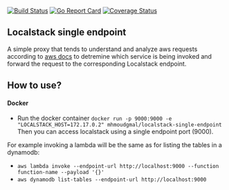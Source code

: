 [![Build Status](https://travis-ci.com/mhmoudgmal/localstack-single-endpoint.svg?branch=master)](https://travis-ci.com/mhmoudgmal/localstack-single-endpoint) [![Go Report Card](https://goreportcard.com/badge/github.com/mhmoudgmal/localstack-single-endpoint)](https://goreportcard.com/report/github.com/mhmoudgmal/localstack-single-endpoint) [![Coverage Status](https://coveralls.io/repos/github/mhmoudgmal/localstack-single-endpoint/badge.svg?branch=add-coverall)](https://coveralls.io/github/mhmoudgmal/localstack-single-endpoint?branch=add-coverall)

Localstack single endpoint
---

A simple proxy that tends to understand and analyze aws requests according to [aws docs](https://docs.aws.amazon.com/AmazonS3/latest/API/sigv4-auth-using-authorization-header.html)
to detremine which service is being invoked and forward the request to the corresponding Localstack endpoint.

How to use?
---
#### Docker

- Run the docker container `docker run -p 9000:9000 -e "LOCALSTACK_HOST=172.17.0.2" mhmoudgmal/localstack-single-endpoint` Then you can access localstack using a single endpoint port (9000).

For example invoking a lambda will be the same as for listing the tables in a dynamodb:

- `aws lambda invoke --endpoint-url http://localhost:9000 --function function-name --payload '{}'`
- `aws dynamodb list-tables --endpoint-url http://localhost:9000`
